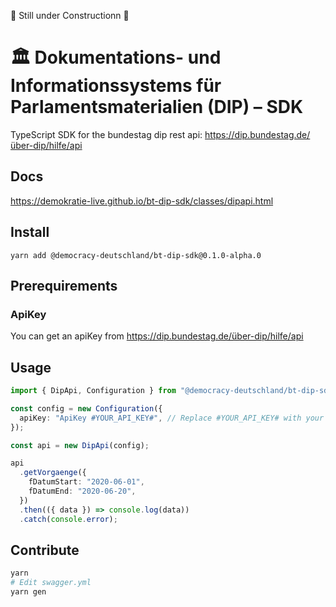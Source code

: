 🚧 Still under Constructionn 🚧

# 🏛 Dokumentations- und Informationssystems für Parlamentsmaterialien (DIP) – SDK

TypeScript SDK for the bundestag dip rest api: https://dip.bundestag.de/über-dip/hilfe/api

## Docs

https://demokratie-live.github.io/bt-dip-sdk/classes/dipapi.html

## Install

```
yarn add @democracy-deutschland/bt-dip-sdk@0.1.0-alpha.0
```

## Prerequirements

### ApiKey

You can get an apiKey from https://dip.bundestag.de/über-dip/hilfe/api

## Usage

```ts
import { DipApi, Configuration } from "@democracy-deutschland/bt-dip-sdk";

const config = new Configuration({
  apiKey: "ApiKey #YOUR_API_KEY#", // Replace #YOUR_API_KEY# with your api key
});

const api = new DipApi(config);

api
  .getVorgaenge({
    fDatumStart: "2020-06-01",
    fDatumEnd: "2020-06-20",
  })
  .then(({ data }) => console.log(data))
  .catch(console.error);
```

## Contribute

```sh
yarn
# Edit swagger.yml
yarn gen
```
